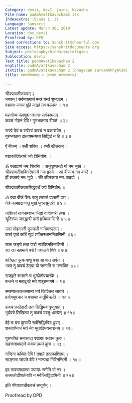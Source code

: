 ```yaml
---
Category: devii, devI, jaina, kavacha
File name: padmAvatIkavacham2.itx
Indexextra: (Scans 1, 2)
Language: Sanskrit
Latest update: March 30, 2019
Location: doc_devii
Proofread by: DPD
Send corrections to: Sanskrit@cheerful.com
Site access: https://sanskritdocuments.org
Subject: philosophy/hinduism/religion
Sublocation: devii
Text title: padmAvatIkavacham 2
engtitle: padmAvatIkavacham 2
itxtitle: padmAvatIkavacham 2 (bhagavan sarvamAkhyAtam)
title: पद्मावतीकवचम् २ (भगवन् सर्वमाख्यातम्)

---
```

  
 श्रीपद्मावतीकवचम् २   
भगवन् !  सर्वमाख्यातं मन्त्रं यन्त्रं शुभप्रदम् ।  
पद्मायाः कवचं ब्रूहि यद्यहं तव वल्लभः ॥ १॥  
  
महागोप्यं महागुह्यं पद्मायाः सर्वकामदम् ।  
कवचं मोहनं देवि !  गुरुभक्ताय दीयते ॥ २॥  
  
राज्ये देयं च सर्वस्वं कवचं न प्रकाशयेत् ।  
गुरुभक्ताय दातव्यमन्यथा सिद्धिदं न हि ॥ ३॥  
  
ऐं बीजम् । क्लीँ शक्तिः । ह्सौँ कीलकम् ।  
  
पद्मावतीप्रीत्यर्थ जपे विनियोगः ।  
  
ॐ परब्रह्मणे नमः शिरसि । अनुष्टुप्छन्दो यो नमः मुखे ।  
श्रीपद्मावतीशक्तिदेवतायै नमः हृदये । आं बीजाय नम कण्ठे ।  
ह्रीं शक्तये नमः गुह्ये । क्रौँ कीलकाय नमः पादयोः ।  
  
श्रीपद्मावतीकवचसिद्ध्यर्थं जपे विनियोगः ॥  
  
ॐ पद्मा बीजं शिरः पातु ललाटं पञ्चमी परा ।  
नेत्रे कामप्रदा पातु मुखं भुवनसुन्दरी ॥ ४॥  
  
नाशिकां नागनाथश्च जिह्वां वागीश्वरी तथा ।  
श्रुतिरूपा जगद्धात्री करौ हृथिमवासिनी ॥ ५॥  
  
उदरं मोहदमनी कुण्डली नाभिमण्डलम् ।  
पार्श्व पृष्ठं कटिं गुह्यं शक्तिस्थाननिवासिनी ॥ ६॥  
  
ऊरू जङ्घे तथा पादौ सर्वविघ्नविनाशिनी ।  
रक्ष रक्ष महामाये पद्मे !  पद्मालये शिवे ॥ ७॥  
  
वाञ्छितं पूरयत्याशु पद्मा सा पात सर्वतः ।  
भवद तु कवचं ढेगृया यो जानाति स मन्त्रवित ॥ ८॥  
  
राजद्वारे श्मशाने च भूतप्रेतोपचारके ।  
बन्धने च महादुःखे भये शत्रुसमागमे ॥ ९॥  
  
स्मरणात्कवचस्याम्य भयं किञ्चिन्न जायने ।  
प्रयोगमुपचार च पद्मायाः कर्तुमिच्छति ॥ १०॥  
  
कवचं प्रपठेदादौ ततः सिद्धिमवानुप्नुयात् ।  
भूर्यपत्रे लिखित्वा तु कवचं यस्तु धारयेत् ॥ ११॥  
  
देहे च यत्र कुत्रापि सर्वसिद्धिर्भवेद ध्रुवम् ।  
शस्त्राग्निजं भयं नेव भूतादिभयनाशनम् ॥ १२॥  
  
गुरुभक्तिं समासाद्य पद्मायाः स्तवनं कुरु ।  
सहस्रनामपठने कवचं प्रथमं कुरु ॥ १३॥  
  
नन्दिना कथितं देवि !  तवाग्रे तत्प्रकाशितम् ।  
साङ्गता जायते देवि !  नान्यथा गिरिनन्दिनी ॥ १४॥  
  
इद कवचमज्ञात्वा पद्मायाः स्तौति यो नर ।  
कल्पकोटीशतेनापि न भवेत्सिद्धिदायिनी ॥ १५॥  
  
इति श्रीपद्मावतीकवचं सम्पूर्णम् ।  
  
  
Proofread by DPD  
  
